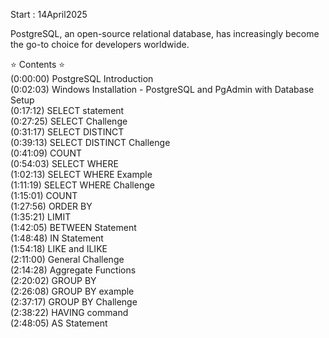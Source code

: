 Start : 14April2025 </br>

PostgreSQL, an open-source relational database, has increasingly become the go-to choice for developers worldwide.</br>

⭐️ Contents ⭐️ </br>
(0:00:00) PostgreSQL Introduction</br>
(0:02:03) Windows Installation - PostgreSQL and PgAdmin with Database Setup</br>
(0:17:12) SELECT statement</br>
(0:27:25) SELECT Challenge</br>
(0:31:17) SELECT DISTINCT</br>
(0:39:13) SELECT DISTINCT Challenge</br>
(0:41:09) COUNT</br>
(0:54:03) SELECT WHERE</br>
(1:02:13) SELECT WHERE Example</br>
(1:11:19) SELECT WHERE Challenge</br>
(1:15:01) COUNT</br>
(1:27:56) ORDER BY</br>
(1:35:21) LIMIT</br>
(1:42:05) BETWEEN Statement</br>
(1:48:48) IN Statement</br>
(1:54:18) LIKE and ILIKE</br>
(2:11:00) General Challenge</br>
(2:14:28) Aggregate Functions</br>
(2:20:02) GROUP BY</br>
(2:26:08) GROUP BY example</br>
(2:37:17) GROUP BY Challenge</br>
(2:38:22) HAVING command</br>
(2:48:05) AS Statement</br>

